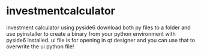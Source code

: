 # investmentcalculator
investment calculator using pyside6
download both py files to a folder and use pyinstaller to create a binary from your python environment with pyside6 installed. ui file is for opening in qt designer and you can use that to overwrite the ui python file!
